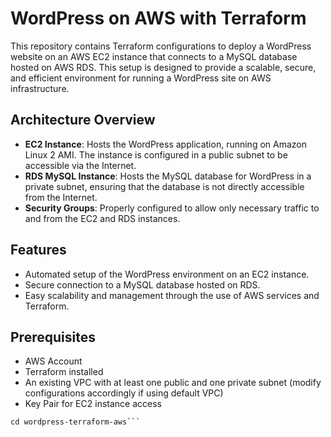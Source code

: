 # WordPress on AWS with Terraform
This repository contains Terraform configurations to deploy a WordPress website on an AWS EC2 instance that connects to a MySQL database hosted on AWS RDS. This setup is designed to provide a scalable, secure, and efficient environment for running a WordPress site on AWS infrastructure.

## Architecture Overview
* **EC2 Instance**: Hosts the WordPress application, running on Amazon Linux 2 AMI. The instance is configured in a public subnet to be accessible via the Internet.
* **RDS MySQL Instance**: Hosts the MySQL database for WordPress in a private subnet, ensuring that the database is not directly accessible from the Internet.
* **Security Groups**: Properly configured to allow only necessary traffic to and from the EC2 and RDS instances.

## Features

* Automated setup of the WordPress environment on an EC2 instance.
* Secure connection to a MySQL database hosted on RDS.
* Easy scalability and management through the use of AWS services and Terraform.

## Prerequisites

* AWS Account
* Terraform installed
* An existing VPC with at least one public and one private subnet (modify configurations accordingly if using default VPC)
* Key Pair for EC2 instance access


```git clone https://github.com/your-github-username/wordpress-terraform-aws.git
cd wordpress-terraform-aws```